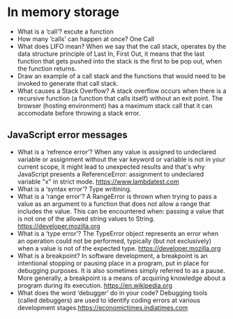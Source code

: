 # In memory storage

- What is a ‘call’?
    excute a function
- How many ‘calls’ can happen at once?
    One Call
- What does LIFO mean?
    When we say that the call stack, operates by the data structure principle of Last In, First Out, it means that the last function that gets pushed into the stack is the first to be pop out, when the function returns.
- Draw an example of a call stack and the functions that would need to be invoked to generate that call stack.
- What causes a Stack Overflow?
    A stack overflow occurs when there is a recursive function (a function that calls itself) without an exit point. The browser (hosting environment) has a maximum stack call that it can accomodate before throwing a stack error.

## JavaScript error messages

- What is a ‘refrence error’?
    When any value is assigned to undeclared variable or assignment without the var keyword or variable is not in your current scope, it might lead to unexpected results and that's why JavaScript presents a ReferenceError: assignment to undeclared variable "x" in strict mode.
    <https://www.lambdatest.com>
- What is a ‘syntax error’?
    Type writining.
- What is a ‘range error’?
    A RangeError is thrown when trying to pass a value as an argument to a function that does not allow a range that includes the value. This can be encountered when: passing a value that is not one of the allowed string values to String. <https://developer.mozilla.org>
- What is a ‘type error’?
The TypeError object represents an error when an operation could not be performed, typically (but not exclusively) when a value is not of the expected type. <https://developer.mozilla.org>
- What is a breakpoint?
    In software development, a breakpoint is an intentional stopping or pausing place in a program, put in place for debugging purposes. It is also sometimes simply referred to as a pause. More generally, a breakpoint is a means of acquiring knowledge about a program during its execution. <https://en.wikipedia.org>
- What does the word ‘debugger’ do in your code?
    Debugging tools (called debuggers) are used to identify coding errors at various development stages.<https://economictimes.indiatimes.com>
